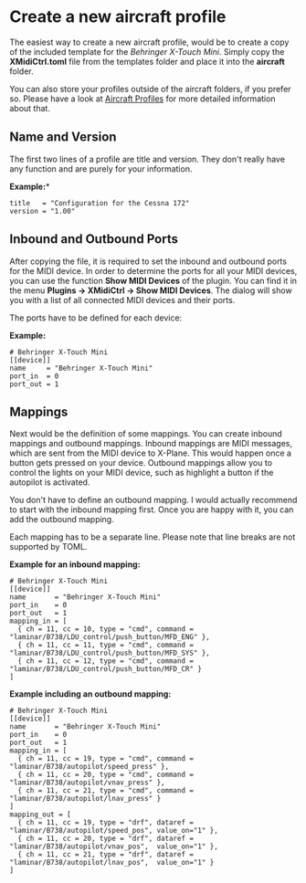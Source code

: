 # Create a new aircraft profile

The easiest way to create a new aircraft profile, would be to create a copy of the included template for the 
*Behringer X-Touch Mini*. Simply copy the **XMidiCtrl.toml** file from the templates folder and place it into the 
**aircraft** folder.

You can also store your profiles outside of the aircraft folders, if you prefer so. Please have a look at 
[Aircraft Profiles](profile.md) for more detailed information about that.

## Name and Version
The first two lines of a profile are title and version. They don't really have any function and are purely for your
information.

**Example:***
```
title   = "Configuration for the Cessna 172"
version = "1.00"
```

## Inbound and Outbound Ports
After copying the file, it is required to set the inbound and outbound ports for the MIDI device. In order to determine 
the ports for all your MIDI devices, you can use the function **Show MIDI Devices** of the plugin. You can find it 
in the menu **Plugins -> XMidiCtrl -> Show MIDI Devices**. The dialog will show you with a list of all connected MIDI 
devices and their ports.

The ports have to be defined for each device:

**Example:**
```
# Behringer X-Touch Mini
[[device]]
name     = "Behringer X-Touch Mini"
port_in  = 0
port_out = 1
```

## Mappings
Next would be the definition of some mappings. You can create inbound mappings and outbound mappings. Inbound mappings
are MIDI messages, which are sent from the MIDI device to X-Plane. This would happen once a button gets pressed on your
device. Outbound mappings allow you to control the lights on your MIDI device, such as highlight a button if the 
autopilot is activated.

You don't have to define an outbound mapping. I would actually recommend to start with the inbound mapping first. Once
you are happy with it, you can add the outbound mapping.

Each mapping has to be a separate line. Please note that line breaks are not supported by TOML.

**Example for an inbound mapping:**
```
# Behringer X-Touch Mini
[[device]]
name       = "Behringer X-Touch Mini"
port_in    = 0
port_out   = 1
mapping_in = [
  { ch = 11, cc = 10, type = "cmd", command = "laminar/B738/LDU_control/push_button/MFD_ENG" },
  { ch = 11, cc = 11, type = "cmd", command = "laminar/B738/LDU_control/push_button/MFD_SYS" },
  { ch = 11, cc = 12, type = "cmd", command = "laminar/B738/LDU_control/push_button/MFD_CR" }
]
```

**Example including an outbound mapping:**
```
# Behringer X-Touch Mini
[[device]]
name       = "Behringer X-Touch Mini"
port_in    = 0
port_out   = 1
mapping_in = [
  { ch = 11, cc = 19, type = "cmd", command = "laminar/B738/autopilot/speed_press" },
  { ch = 11, cc = 20, type = "cmd", command = "laminar/B738/autopilot/vnav_press" },
  { ch = 11, cc = 21, type = "cmd", command = "laminar/B738/autopilot/lnav_press" }
]
mapping_out = [
  { ch = 11, cc = 19, type = "drf", dataref = "laminar/B738/autopilot/speed_pos", value_on="1" },
  { ch = 11, cc = 20, type = "drf", dataref = "laminar/B738/autopilot/vnav_pos",  value_on="1" },
  { ch = 11, cc = 21, type = "drf", dataref = "laminar/B738/autopilot/lnav_pos",  value_on="1" }
]
```
